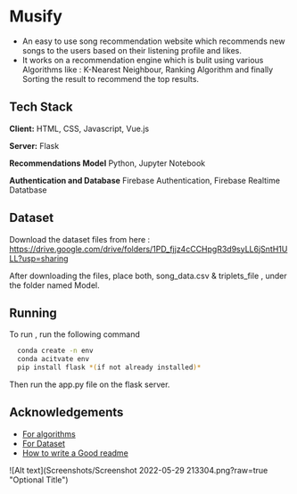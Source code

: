 
# Musify

- An easy to use song recommendation website which recommends new songs to the users based on their listening profile and likes.
- It works on a recommendation engine which is bulit using various Algorithms like : K-Nearest Neighbour, Ranking Algorithm and finally Sorting the result to recommend the top results. 

## Tech Stack

**Client:** HTML, CSS, Javascript, Vue.js

**Server:** Flask

**Recommendations Model** Python, Jupyter Notebook

**Authentication and Database** Firebase Authentication, Firebase Realtime Datatbase

## Dataset

Download the dataset files from here : https://drive.google.com/drive/folders/1PD_fjjz4cCCHpgR3d9syLL6jSntH1ULL?usp=sharing

After downloading the files, place both, song_data.csv & triplets_file , under the folder named Model.


## Running 

To run , run the following command

```bash
  conda create -n env
  conda acitvate env
  pip install flask *(if not already installed)*

```
Then run the app.py file on the flask server.


## Acknowledgements

 - [For algorithms](https://medium.com/)
 - [For Dataset](http://millionsongdataset.com/)
 - [How to write a Good readme](https://bulldogjob.com/news/449-how-to-write-a-good-readme-for-your-github-project)


![Alt text](Screenshots/Screenshot 2022-05-29 213304.png?raw=true "Optional Title")

